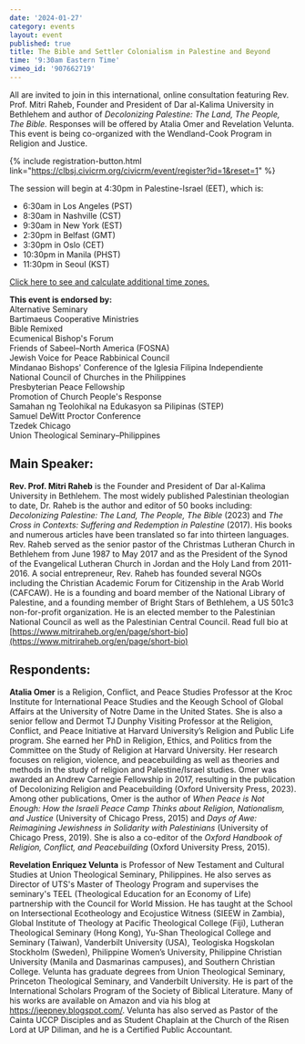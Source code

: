 ```yaml
---
date: '2024-01-27'
category: events
layout: event
published: true
title: The Bible and Settler Colonialism in Palestine and Beyond
time: '9:30am Eastern Time'
vimeo_id: '907662719'
---
```

All are invited to join in this international, online consultation featuring Rev. Prof. Mitri Raheb, Founder and President of Dar al-Kalima University in Bethlehem and author of _Decolonizing Palestine: The Land, The People, The Bible._ Responses will be offered by Atalia Omer and Revelation Velunta. This event is being co-organized with the Wendland-Cook Program in Religion and Justice.<br>

{% include registration-button.html link="https://clbsj.civicrm.org/civicrm/event/register?id=1&reset=1" %}

The session will begin at 4:30pm in Palestine-Israel (EET), which is:
- 6:30am in Los Angeles (PST)
- 8:30am in Nashville (CST)
- 9:30am in New York (EST)
- 2:30pm in Belfast (GMT)
- 3:30pm in Oslo (CET)
- 10:30pm in Manila (PHST)
- 11:30pm in Seoul (KST)

[Click here to see and calculate additional time zones.](https://www.timeanddate.com/worldclock/converter.html?iso=20240127T143000&p1=137&p2=171&p3=179&p4=37&p5=1048&p6=tz_sast&p7=145&p8=235)

**This event is endorsed by:**<br>
Alternative Seminary<br>
Bartimaeus Cooperative Ministries<br>
Bible Remixed<br>
Ecumenical Bishop's Forum<br>
Friends of Sabeel–North America (FOSNA)<br>
Jewish Voice for Peace Rabbinical Council<br>
Mindanao Bishops' Conference of the Iglesia Filipina Independiente<br>
National Council of Churches in the Philippines<br>
Presbyterian Peace Fellowship<br>
Promotion of Church People's Response<br>
Samahan ng Teolohikal na Edukasyon sa Pilipinas (STEP)<br>
Samuel DeWitt Proctor Conference<br>
Tzedek Chicago<br>
Union Theological Seminary–Philippines<br>

## Main Speaker:

**Rev. Prof. Mitri Raheb** is the Founder and President of Dar al-Kalima University in Bethlehem. The most widely published Palestinian theologian to date, Dr. Raheb is the author and editor of 50 books including: _Decolonizing Palestine: The Land, The People, The Bible_ (2023) and _The Cross in Contexts: Suffering and Redemption in Palestine_ (2017). His books and numerous articles have been translated so far into thirteen languages. Rev. Raheb served as the senior pastor of the Christmas Lutheran Church in Bethlehem from June 1987 to May 2017 and as the President of the Synod of the Evangelical Lutheran Church in Jordan and the Holy Land from 2011-2016. A social entrepreneur, Rev. Raheb has founded several NGOs including the Christian Academic Forum for Citizenship in the Arab World (CAFCAW). He is a founding and board member of the National Library of Palestine, and a founding member of Bright Stars of Bethlehem, a US 501c3 non-for-profit organization. He is an elected member to the Palestinian National Council as well as the Palestinian Central Council. Read full bio at [https://www.mitriraheb.org/en/page/short-bio](https://www.mitriraheb.org/en/page/short-bio)

## Respondents:

**Atalia Omer** is a Religion, Conflict, and Peace Studies Professor at the Kroc Institute for International Peace Studies and the Keough School of Global Affairs at the University of Notre Dame in the United States. She is also a senior fellow and Dermot TJ Dunphy Visiting Professor at the Religion, Conflict, and Peace Initiative at Harvard University’s Religion and Public Life program. She earned her PhD in Religion, Ethics, and Politics from the Committee on the Study of Religion at Harvard University. Her research focuses on religion, violence, and peacebuilding as well as theories and methods in the study of religion and Palestine/Israel studies. Omer was awarded an Andrew Carnegie Fellowship in 2017, resulting in the publication of Decolonizing Religion and Peacebuilding (Oxford University Press, 2023). Among other publications, Omer is the author of _When Peace is Not Enough: How the Israeli Peace Camp Thinks about Religion, Nationalism, and Justice_ (University of Chicago Press, 2015) and _Days of Awe: Reimagining Jewishness in Solidarity with Palestinians_ (University of Chicago Press, 2019). She is also a co-editor of the _Oxford Handbook of Religion, Conflict, and Peacebuilding_ (Oxford University Press, 2015).

**Revelation Enriquez Velunta** is Professor of New Testament and Cultural Studies at Union Theological Seminary, Philippines. He also serves as Director of UTS's Master of Theology Program and supervises the seminary's TEEL (Theological Education for an Economy of Life) partnership with the Council for World Mission. He has taught at the School on Intersectional Ecotheology and Ecojustice Witness (SIEEW in Zambia), Global Institute of Theology at Pacific Theological College (Fiji), Lutheran Theological Seminary (Hong Kong), Yu-Shan Theological College and Seminary (Taiwan), Vanderbilt University (USA), Teologiska Hogskolan Stockholm (Sweden), Philippine Women’s University, Philippine Christian University (Manila and Dasmarinas campuses), and Southern Christian College. Velunta has graduate degrees from Union Theological Seminary, Princeton Theological Seminary, and Vanderbilt University. He is part of the International Scholars Program of the Society of Biblical Literature. Many of his works are available on Amazon and via his blog at https://jeepney.blogspot.com/. Velunta has also served as Pastor of the Cainta UCCP Disciples and as Student Chaplain at the Church of the Risen Lord at UP Diliman, and he is a Certified Public Accountant.
